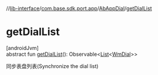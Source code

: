 //[lib-interface](../../../index.md)/[com.base.sdk.port.app](../index.md)/[AbAppDial](index.md)/[getDialList](get-dial-list.md)

# getDialList

[androidJvm]\
abstract fun [getDialList](get-dial-list.md)(): Observable&lt;[List](https://kotlinlang.org/api/latest/jvm/stdlib/kotlin.collections/-list/index.html)&lt;[WmDial](../../com.base.sdk.entity.apps/-wm-dial/index.md)&gt;&gt;

同步表盘列表(Synchronize the dial list)
